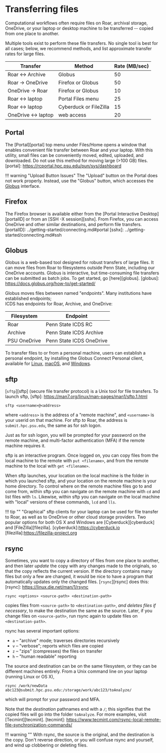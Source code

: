# Transferring files

Computational workflows often require files 
on Roar, archival storage, 
OneDrive, or your laptop or desktop machine
to be transferred -- copied from one place to another.

Multiple tools exist to perform these file transfers.
No single tool is best for all cases;
below, we recommend methods, 
and list approximate transfer rates for large files.

| Transfer | Method | Rate (MB/sec) |
| ---- | ---- | ---- |
| Roar &harr; Archive | Globus | 50 |
| Roar &rarr; OneDrive | Firefox or Globus | 50 | 
| OneDrive &rarr; Roar | Firefox or Globus | 10 |
| Roar &harr; laptop | Portal Files menu | 25 |
| Roar &harr; laptop | Cyberduck or FileZilla | 15 |
| OneDrive &harr; laptop | web access |20 |

## Portal

The [Portal][portal] top menu under Files/Home
opens a window that enables convenient file transfer 
between Roar and your laptop.
With this utility, small files can be conveniently moved, edited, uploaded, and downloaded. 
Do not use this method for moving large (>100 GB) files.
[portal]: https://rcportal.hpc.psu.edu/pun/sys/dashboard

!!! warning "Upload Button Issues"
	The "Upload" button on the Portal does not work properly. 
	Instead, use the "Globus" button, which accesses the [Globus](#globus) interface.

## Firefox

The Firefox browser is available either 
from the [Portal Interactive Desktop][portalID]
or from an [SSH -X session][sshx].
From Firefox, you can access OneDrive
and other similar destinations,
and perform file transfers.
[portalID]: ../getting-started/connecting.md#portal
[sshx]: ../getting-started/connecting.md#ssh

## Globus

Globus is a web-based tool designed for robust transfers of large files.
It can move files from Roar to filesystems outside Penn State,
including our OneDrive accounts.
Globus is interactive, but time-consuming file transfers 
can be submitted as batch jobs.
To get started, go [here][globus].
[globus]: https://docs.globus.org/how-to/get-started/

Globus moves files between named "endpoints".
Many institutions have established endpoints;   
ICDS has endpoints for Roar, Archive, and OneDrive:

| Filesystem | Endpoint |
| ---- | ---- |
| Roar | Penn State ICDS RC |
| Archive | Penn State ICDS Archive |
| PSU OneDrive | Penn State ICDS OneDrive |

To transfer files to or from a personal machine, 
users can establish a personal endpoint, 
by installing the Globus Connect Personal client,
available for [Linux](https://docs.globus.org/globus-connect-personal/install/linux/),
[macOS](https://docs.globus.org/globus-connect-personal/install/mac/), and
[Windows](https://docs.globus.org/globus-connect-personal/install/windows/).

## sftp

[`sftp`][sftp] (secure file transfer protocol) is a Unix tool
for file transfers.  To launch sftp,
[sftp]: https://man7.org/linux/man-pages/man1/sftp.1.html
```
sftp <username>@<address>
```
where `<address>` is the address of a "remote machine",
and `<username>` is your userid on that machine.
For sftp *to* Roar, the address is `submit.hpc.psu.edu`,
the same as for ssh logon.

Just as for ssh logon, you will be prompted 
for your password on the remote machine,
and multi-factor authentication (MFA)
if the remote machine requires it.

sftp is an interactive program.
Once logged on, you can copy files 
from the local machine to the remote with `put <filename>`,
and from the remote machine to the local with `get <filename>`.

When sftp launches, your location on the local machine
is the folder in which you launched sftp,
and your location on the remote machine is your home directory.
To control where on the remote machine files go to and come from,
within sftp you can navigate on the remote machine with `cd`
and list files with `ls`. 
Likewise, within sftp you can navigate on the local machine
with "local" versions of these commands, `lcd` and `lls`.

!!! tip ""
     "Graphical" sftp clients for your laptop
     can be used for file transfer to Roar, 
     as well as to OneDrive or other cloud storage providers.
     Two popular options for both OS X and Windows are
     [Cyberduck][cyberduck] and [FileZilla][filezilla].
[cyberduck]:https://cyberduck.io
[filezilla]:https://filezilla-project.org

## rsync

Sometimes, you want to copy a directory of files 
from one place to another,
and then later *update* the copy
with any changes made to the originals,
so that the copy reflects the current version.
If the directory contains many files but only a few are changed,
it would be nice to have a program that automatically updates
only the changed files. [`rsync`][rsync] does this:
[rsync]: https://linux.die.net/man/1/rsync
```
rsync <options> <source-path> <destination-path>
```
copies files from `<source-path>` to `<destination-path>`,
*and deletes files if necessary*,
to make the destination the same as the source.
Later, if you change files on `<source-path>`,
run rsync again to update files on `<destination-path>`.

rsync has several important options:

- `a` – "archive" mode; traverses directories recursively
- `v` – "verbose"; reports which files are copied
- `z` – "zips" (compresses) the files on transfer
- `h` – "human readable" reporting

The source and destination can be on the same filesystem,
or they can be different machines entirely.
From a Unix command line on your laptop 
(running Linux or OS X),
```
rsync /work/newData abc123@submit.hpc.psu.edu:/storage/work/abc123/toAnalyze/
```
which will prompt for your password and MFA.

Note that the *destination* pathnames end with a `/`;
this signifies that the copied files will go into the folder `toAnalyze`.
For more examples, visit [Tecmint][tecmint].
[tecmint]: https://www.tecmint.com/rsync-local-remote-file-synchronization-commands/

!!! warning ""
     With rsync, the source is the original, and the destination is the copy.
     Don't reverse direction, or you will confuse rsync and yourself,
     and wind up clobbering or deleting files.
